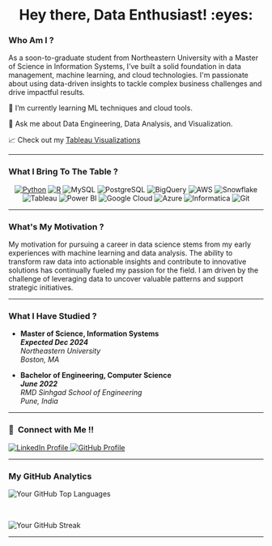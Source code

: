<h1 align="center">Hey there, Data Enthusiast! :eyes:</h1>

<h3> Who Am I ? </h3>
As a soon-to-graduate student from Northeastern University with a Master of Science in Information Systems, I’ve built a solid foundation in data management, machine learning, and cloud technologies. I'm passionate about using data-driven insights to tackle complex business challenges and drive impactful results.

🌱 I’m currently learning ML techniques and cloud tools.

💬 Ask me about Data Engineering, Data Analysis, and Visualization.

:chart_with_upwards_trend: Check out my <a href="https://public.tableau.com/app/profile/rutuja.pawar2514/vizzes" target="_blank">Tableau Visualizations</a>

<hr>

<h3> What I Bring To The Table ? </h3>
<p align="center">
  <a href="https://www.python.org"><img src="https://img.shields.io/badge/Python-FFD43B?style=flat&logo=python&logoColor=white" alt="Python"></a>
  <a href="https://www.r-project.org"><img src="https://img.shields.io/badge/R-276DC3?style=flat&logo=r&logoColor=white" alt="R"></a>
  <img src="https://img.shields.io/badge/MySQL-4479A1?style=flat&logo=mysql&logoColor=white" alt="MySQL">
  <img src="https://img.shields.io/badge/PostgreSQL-4169E1?style=flat&logo=postgresql&logoColor=white" alt="PostgreSQL">
  <img src="https://img.shields.io/badge/Google%20BigQuery-4285F4?style=flat&logo=googlebigquery&logoColor=white" alt="BigQuery">
  <img src="https://img.shields.io/badge/AWS-232F3E?style=flat&logo=amazonaws&logoColor=white" alt="AWS">
  <img src="https://img.shields.io/badge/Snowflake-abf0ff?style=flat&logo=snowflake&logoColor=white" alt="Snowflake">
  <img src="https://img.shields.io/badge/Tableau-339933?style=flat&logo=tableau&logoColor=FFFFFF" alt="Tableau">
  <img src="https://img.shields.io/badge/Power%20BI-F2C811?style=flat&logo=powerbi&logoColor=FFFFFF" alt="Power BI">
  <img src="https://img.shields.io/badge/Google%20Cloud%20Platform-4285F4?style=flat&logo=googlecloud&logoColor=white" alt="Google Cloud">
  <img src="https://img.shields.io/badge/Microsoft%20Azure-0089D6?style=flat&logo=microsoftazure&logoColor=white" alt="Azure">
  <img src="https://img.shields.io/badge/Informatica-1F3F6C?style=flat&logo=informatica&logoColor=white" alt="Informatica">
  <img src="https://img.shields.io/badge/Git-F05032?style=flat&logo=git&logoColor=white" alt="Git">
</p>
<hr>

<h3> What's My Motivation ? </h3>
My motivation for pursuing a career in data science stems from my early experiences with machine learning and data analysis. The ability to transform raw data into actionable insights and contribute to innovative solutions has continually fueled my passion for the field. I am driven by the challenge of leveraging data to uncover valuable patterns and support strategic initiatives.

<hr>

<h3> What I Have Studied ? </h3>
<ul>
  <li><strong>Master of Science, Information Systems</strong><br>
      <strong><em>Expected Dec 2024</em></strong><br>
      <em>Northeastern University</em><br>
      <em>Boston, MA</em></li>
</ul>
<ul>
  <li><strong>Bachelor of Engineering, Computer Science</strong><br>
      <strong><em>June 2022</em></strong><br>
      <em>RMD Sinhgad School of Engineering</em><br>
      <em>Pune, India</em></li>
</ul>
<hr>

<h3>🤝 &nbsp;Connect with Me !! </h3>
<a href="https://www.linkedin.com/in/rutuja-pawar23/" target="_blank">
  <img src="https://img.shields.io/badge/linkedin-%230077B5.svg?&style=for-the-badge&logo=linkedin&logoColor=white" alt="LinkedIn Profile" />
</a>
<a href="https://github.com/Rutuja0623" target="_blank">
  <img src="https://img.shields.io/badge/github-%23121011.svg?&style=for-the-badge&logo=github&logoColor=white" alt="GitHub Profile" />
</a>
<hr>

<h3> My GitHub Analytics </h3>
<p><img align="center" src="https://github-readme-stats.vercel.app/api/top-langs?username=your-github-username&show_icons=true&locale=en&layout=compact&theme=merko" alt="Your GitHub Top Languages" /></p>
<br>
<p><img align="center" src="https://github-readme-streak-stats.herokuapp.com/?user=your-github-username&&theme=merko" alt="Your GitHub Streak" /></p>

<hr>
